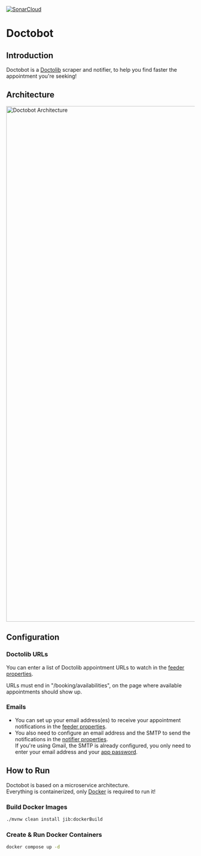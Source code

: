 [![SonarCloud](https://sonarcloud.io/images/project_badges/sonarcloud-orange.svg)](https://sonarcloud.io/summary/new_code?id=GabinL21_doctobot)

# Doctobot

## Introduction

Doctobot is a [Doctolib](https://doctolib.com) scraper and notifier, to help you find faster the appointment you're
seeking!

## Architecture

<img width="1380" alt="Doctobot Architecture" src="https://github.com/GabinL21/doctobot/assets/67428953/50d7426e-d09c-4389-86d8-99b386ce99d6">

## Configuration

### Doctolib URLs

You can enter a list of Doctolib appointment URLs to watch in the [feeder properties](https://github.com/GabinL21/doctobot/blob/main/feeder/src/main/resources/application.yml).

URLs must end in "/booking/availabilities", on the page where available appointments should show up.

### Emails

- You can set up your email address(es) to receive your appointment notifications in the [feeder properties](https://github.com/GabinL21/doctobot/blob/main/feeder/src/main/resources/application.yml).
- You also need to configure an email address and the SMTP to send the notifications in the [notifier properties](https://github.com/GabinL21/doctobot/blob/main/notifier/src/main/resources/application.yml).  
  If you're using Gmail, the SMTP is already configured, you only need to enter your email address and your [app password](https://support.google.com/mail/answer/185833).

## How to Run

Doctobot is based on a microservice architecture.  
Everything is containerized, only [Docker](https://www.docker.com) is required to run it!

### Build Docker Images

```bash
./mvnw clean install jib:dockerBuild
```

### Create & Run Docker Containers

```bash
docker compose up -d
```
